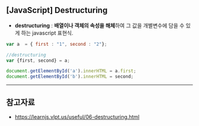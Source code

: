 ## [JavaScript] Destructuring



- **destructuring** : **배열이나 객체의 속성을 해체**하여 그 값을 개별변수에 담을 수 있게 하는 javascript 표현식.

```javascript
var a  = { first : "1", second : "2"};

//destructuring
var {first, second} = a;

document.getElementById('a').innerHTML = a.first;
document.getElementById('b').innerHTML = second;
```



------

## 참고자료

- https://learnjs.vlpt.us/useful/06-destructuring.html
